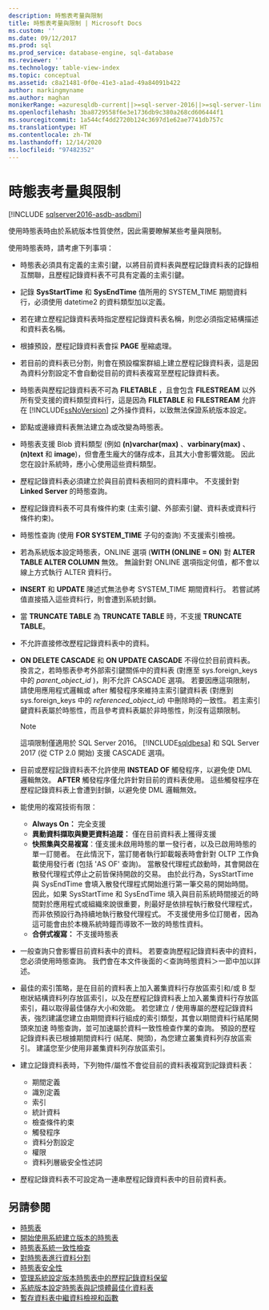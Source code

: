 ```yaml
---
description: 時態表考量與限制
title: 時態表考量與限制 | Microsoft Docs
ms.custom: ''
ms.date: 09/12/2017
ms.prod: sql
ms.prod_service: database-engine, sql-database
ms.reviewer: ''
ms.technology: table-view-index
ms.topic: conceptual
ms.assetid: c8a21481-0f0e-41e3-a1ad-49a84091b422
author: markingmyname
ms.author: maghan
monikerRange: =azuresqldb-current||>=sql-server-2016||>=sql-server-linux-2017||=azuresqldb-mi-current
ms.openlocfilehash: 3ba8729558f6e3e1736db9c380a268cd606444f1
ms.sourcegitcommit: 1a544cf4dd2720b124c3697d1e62ae7741db757c
ms.translationtype: HT
ms.contentlocale: zh-TW
ms.lasthandoff: 12/14/2020
ms.locfileid: "97482352"
---
```

# <a name="temporal-table-considerations-and-limitations"></a>時態表考量與限制


[!INCLUDE [sqlserver2016-asdb-asdbmi](../../includes/applies-to-version/sqlserver2016-asdb-asdbmi.md)]


使用時態表時由於系統版本性質使然，因此需要瞭解某些考量與限制。

使用時態表時，請考慮下列事項：

- 時態表必須具有定義的主索引鍵，以將目前資料表與歷程記錄資料表的記錄相互關聯，且歷程記錄資料表不可具有定義的主索引鍵。
- 記錄 **SysStartTime** 和 **SysEndTime** 值所用的 SYSTEM_TIME 期間資料行，必須使用 datetime2 的資料類型加以定義。
- 若在建立歷程記錄資料表時指定歷程記錄資料表名稱，則您必須指定結構描述和資料表名稱。
- 根據預設，歷程記錄資料表會採 **PAGE** 壓縮處理。
- 若目前的資料表已分割，則會在預設檔案群組上建立歷程記錄資料表，這是因為資料分割設定不會自動從目前的資料表複寫至歷程記錄資料表。
- 時態表與歷程記錄資料表不可為 **FILETABLE** ，且會包含 **FILESTREAM** 以外所有受支援的資料類型資料行，這是因為 **FILETABLE** 和 **FILESTREAM** 允許在 [!INCLUDE[ssNoVersion](../../includes/ssnoversion-md.md)] 之外操作資料，以致無法保證系統版本設定。
- 節點或邊緣資料表無法建立為或改變為時態表。
- 時態表支援 Blob 資料類型 (例如 **(n)varchar(max)** 、**varbinary(max)** 、 **(n)text** 和 **image**)，但會產生龐大的儲存成本，且其大小會影響效能。 因此您在設計系統時，應小心使用這些資料類型。
- 歷程記錄資料表必須建立於與目前資料表相同的資料庫中。 不支援針對 **Linked Server** 的時態查詢。
- 歷程記錄資料表不可具有條件約束 (主索引鍵、外部索引鍵、資料表或資料行條件約束)。
- 時態性查詢 (使用 **FOR SYSTEM_TIME** 子句的查詢) 不支援索引檢視。
- 若為系統版本設定時態表，ONLINE 選項 (**WITH (ONLINE = ON**) 對 **ALTER TABLE ALTER COLUMN** 無效。 無論針對 ONLINE 選項指定何值，都不會以線上方式執行 ALTER 資料行。
- **INSERT** 和 **UPDATE** 陳述式無法參考 SYSTEM_TIME 期間資料行。 若嘗試將值直接插入這些資料行，則會遭到系統封鎖。
- 當 **TRUNCATE TABLE** 為 **TRUNCATE TABLE** 時，不支援 **TRUNCATE TABLE**。
- 不允許直接修改歷程記錄資料表中的資料。
- **ON DELETE CASCADE** 和 **ON UPDATE CASCADE** 不得位於目前資料表。 換言之，若時態表參考外部索引鍵關係中的資料表 (對應至 sys.foreign_keys 中的 *parent_object_id* )，則不允許 CASCADE 選項。 若要因應這項限制，請使用應用程式邏輯或 after 觸發程序來維持主索引鍵資料表 (對應到 sys.foreign_keys 中的 *referenced_object_id*) 中刪除時的一致性。 若主索引鍵資料表屬於時態性，而且參考資料表屬於非時態性，則沒有這類限制。

  > [!NOTE]
  > 這項限制僅適用於 SQL Server 2016。 [!INCLUDE[sqldbesa](../../includes/sqldbesa-md.md)] 和 SQL Server 2017 (從 CTP 2.0 開始) 支援 CASCADE 選項。

- 目前或歷程記錄資料表不允許使用 **INSTEAD OF** 觸發程序，以避免使 DML 邏輯無效。 **AFTER** 觸發程序僅允許針對目前的資料表使用。 這些觸發程序在歷程記錄資料表上會遭到封鎖，以避免使 DML 邏輯無效。
- 能使用的複寫技術有限：

  - **Always On：** 完全支援
  - **異動資料擷取與變更資料追蹤：** 僅在目前資料表上獲得支援
  - **快照集與交易複寫**：僅支援未啟用時態的單一發行者，以及已啟用時態的單一訂閱者。 在此情況下，當訂閱者執行卸載報表時會針對 OLTP 工作負載使用發行者 (包括 'AS OF' 查詢)。 當散發代理程式啟動時，其會開啟在散發代理程式停止之前皆保持開啟的交易。 由於此行為，SysStartTime 與 SysEndTime 會填入散發代理程式開始進行第一筆交易的開始時間。 因此，如果 SysStartTime 和 SysEndTime 填入與目前系統時間接近的時間對於應用程式或組織來說很重要，則最好是依排程執行散發代理程式，而非依預設行為持續地執行散發代理程式。 不支援使用多位訂閱者，因為這可能會由於本機系統時鐘而導致不一致的時態性資料。
  - **合併式複寫：** 不支援時態表

- 一般查詢只會影響目前資料表中的資料。 若要查詢歷程記錄資料表中的資料，您必須使用時態查詢。 我們會在本文件後面的＜查詢時態資料＞一節中加以詳述。
- 最佳的索引策略，是在目前的資料表上加入叢集資料行存放區索引和/或 B 型樹狀結構資料列存放區索引，以及在歷程記錄資料表上加入叢集資料行存放區索引，藉以取得最佳儲存大小和效能。 若您建立 / 使用專屬的歷程記錄資料表，強烈建議您建立由期間資料行組成的索引類型，其會以期間資料行結尾開頭來加速 時態查詢，並可加速屬於資料一致性檢查作業的查詢。 預設的歷程記錄資料表已根據期間資料行 (結尾、開頭)，為您建立叢集資料列存放區索引。 建議您至少使用非叢集資料列存放區索引。
- 建立記錄資料表時，下列物件/屬性不會從目前的資料表複寫到記錄資料表：

  - 期間定義
  - 識別定義
  - 索引
  - 統計資料
  - 檢查條件約束
  - 觸發程序
  - 資料分割設定
  - 權限
  - 資料列層級安全性述詞

- 歷程記錄資料表不可設定為一連串歷程記錄資料表中的目前資料表。

## <a name="see-also"></a>另請參閱

- [時態表](../../relational-databases/tables/temporal-tables.md)
- [開始使用系統建立版本的時態表](../../relational-databases/tables/getting-started-with-system-versioned-temporal-tables.md)
- [時態表系統一致性檢查](../../relational-databases/tables/temporal-table-system-consistency-checks.md)
- [對時態表進行資料分割](../../relational-databases/tables/partitioning-with-temporal-tables.md)
- [時態表安全性](../../relational-databases/tables/temporal-table-security.md)
- [管理系統設定版本時態表中的歷程記錄資料保留](../../relational-databases/tables/manage-retention-of-historical-data-in-system-versioned-temporal-tables.md)
- [系統版本設定時態表與記憶體最佳化資料表](../../relational-databases/tables/system-versioned-temporal-tables-with-memory-optimized-tables.md)
- [暫存資料表中繼資料檢視和函數](../../relational-databases/tables/temporal-table-metadata-views-and-functions.md)
